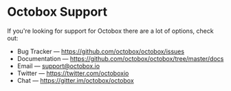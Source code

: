 # Octobox Support

If you're looking for support for Octobox there are a lot of options, check out:

* Bug Tracker &mdash; https://github.com/octobox/octobox/issues
* Documentation &mdash; https://github.com/octobox/octobox/tree/master/docs
* Email &mdash; support@octobox.io
* Twitter &mdash; https://twitter.com/octoboxio
* Chat &mdash; https://gitter.im/octobox/octobox
